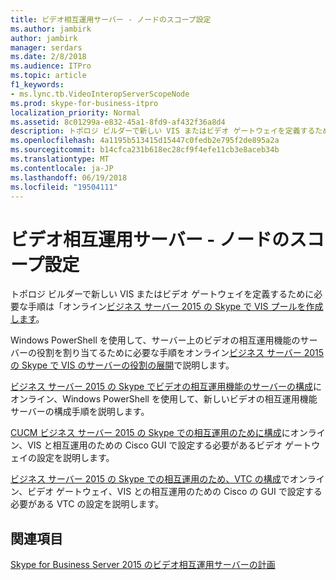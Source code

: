 ```yaml
---
title: ビデオ相互運用サーバー - ノードのスコープ設定
ms.author: jambirk
author: jambirk
manager: serdars
ms.date: 2/8/2018
ms.audience: ITPro
ms.topic: article
f1_keywords:
- ms.lync.tb.VideoInteropServerScopeNode
ms.prod: skype-for-business-itpro
localization_priority: Normal
ms.assetid: 8c01299a-e832-45a1-8fd9-af432f36a8d4
description: トポロジ ビルダーで新しい VIS またはビデオ ゲートウェイを定義するために必要な手順についてはオンライン Skype で VIS プールを作成するビジネス サーバー 2015 のください。
ms.openlocfilehash: 4a1195b513415d15447c0fedb2e795f2de895a2a
ms.sourcegitcommit: b14cfca231b618ec28cf9f4efe11cb3e8aceb34b
ms.translationtype: MT
ms.contentlocale: ja-JP
ms.lasthandoff: 06/19/2018
ms.locfileid: "19504111"
---
```

# <a name="video-interop-server---scope-the-node"></a>ビデオ相互運用サーバー - ノードのスコープ設定
 
トポロジ ビルダーで新しい VIS またはビデオ ゲートウェイを定義するために必要な手順は「オンライン[ビジネス サーバー 2015 の Skype で VIS プールを作成します](../../deploy/deploy-video-interop-server/create-a-vis-pool.md)。
  
Windows PowerShell を使用して、サーバー上のビデオの相互運用機能のサーバーの役割を割り当てるために必要な手順をオンライン[ビジネス サーバー 2015 の Skype で VIS のサーバーの役割の展開](../../deploy/deploy-video-interop-server/deploy-the-vis-server-role.md)で説明します。
  
[ビジネス サーバー 2015 の Skype でビデオの相互運用機能のサーバーの構成](../../deploy/deploy-video-interop-server/configure-the-vis.md)にオンライン、Windows PowerShell を使用して、新しいビデオの相互運用機能サーバーの構成手順を説明します。
  
 [CUCM ビジネス サーバー 2015 の Skype での相互運用のために構成](../../deploy/deploy-video-interop-server/configure-cucm-for-interoperation.md)にオンライン、VIS と相互運用のための Cisco GUI で設定する必要があるビデオ ゲートウェイの設定を説明します。
  
 [ビジネス サーバー 2015 の Skype での相互運用のため、VTC の構成](../../deploy/deploy-video-interop-server/configure-a-vtc-for-interoperation.md)でオンライン、ビデオ ゲートウェイ、VIS との相互運用のための Cisco の GUI で設定する必要がある VTC の設定を説明します。
  
## <a name="see-also"></a>関連項目

[Skype for Business Server 2015 のビデオ相互運用サーバーの計画](../../plan-your-deployment/video-interop-server.md)